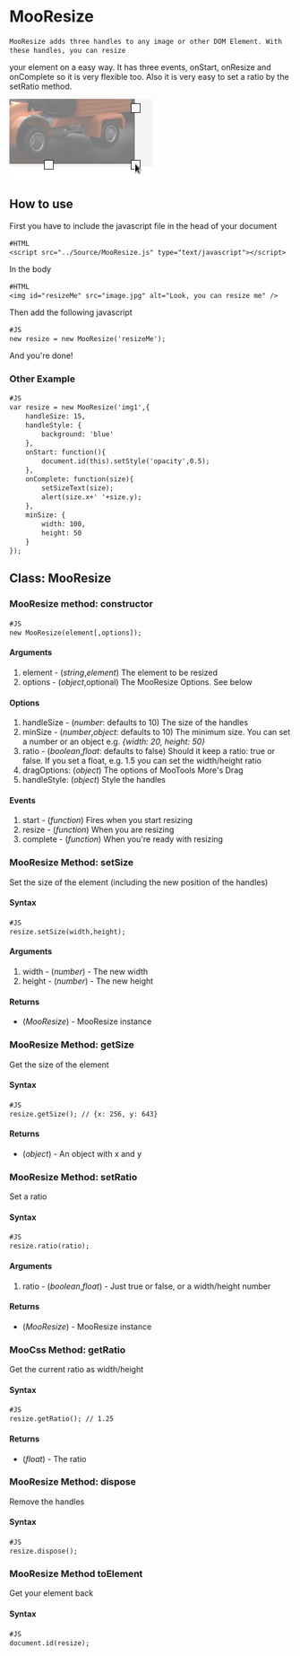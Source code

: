 MooResize
===============

	MooResize adds three handles to any image or other DOM Element. With these handles, you can resize 
your element on a easy way. It has three events, onStart, onResize and onComplete so it is very flexible too. 
Also it is very easy to set a ratio by the setRatio method.

![Screenshot](http://github.com/arian/MooResize/raw/master/screenshot.png)

How to use
----------

First you have to include the javascript file in the head of your document

	#HTML
	<script src="../Source/MooResize.js" type="text/javascript"></script>

In the body

	#HTML
	<img id="resizeMe" src="image.jpg" alt="Look, you can resize me" />
	
Then add the following javascript

	#JS
	new resize = new MooResize('resizeMe');
	
And you're done!	

### Other Example ###

	#JS
	var resize = new MooResize('img1',{
		handleSize: 15,
		handleStyle: {
			background: 'blue'
		},
		onStart: function(){
			document.id(this).setStyle('opacity',0.5);
		},
		onComplete: function(size){
			setSizeText(size);
			alert(size.x+' '+size.y);
		},
		minSize: {
			width: 100,
			height: 50
		}
	});
	

## Class: MooResize ##

### MooResize method: constructor ###

	#JS
	new MooResize(element[,options]);

#### Arguments ####
1. element - (*string*,*element*) The element to be resized
1. options - (*object*,optional) The MooResize Options. See below

#### Options ####
1. handleSize - (*number*: defaults to 10) The size of the handles  
2. minSize - (*number*,*object*: defaults to 10) The minimum size. You can set a number or an object e.g. *{width: 20, height: 50}*
3. ratio - (*boolean*,*float*: defaults to false) Should it keep a ratio: true or false. If you set a float, e.g. 1.5 you can set the width/height ratio
4. dragOptions: (*object*) The options of MooTools More's Drag
5. handleStyle: (*object*) Style the handles

#### Events ####
1. start - (*function*) Fires when you start resizing
2. resize - (*function*) When you are resizing
3. complete - (*function*) When you're ready with resizing


### MooResize Method: setSize ###

Set the size of the element (including the new position
of the handles)

#### Syntax ####
	
	#JS
	resize.setSize(width,height);
	
#### Arguments ####

1. width - (*number*) - The new width
2. height - (*number*) - The new height

#### Returns ####

- (*MooResize*) - MooResize instance

### MooResize Method: getSize ###

Get the size of the element

#### Syntax ####
	
	#JS
	resize.getSize(); // {x: 256, y: 643}
	
#### Returns ####

- (*object*) - An object with x and y

### MooResize Method: setRatio ###

Set a ratio

#### Syntax ####
	
	#JS
	resize.ratio(ratio);
	
#### Arguments ####

1. ratio - (*boolean*,*float*) - Just true or false, or a width/height number 

#### Returns ####

- (*MooResize*) - MooResize instance

### MooCss Method: getRatio ###

Get the current ratio as width/height

#### Syntax ####
	
	#JS
	resize.getRatio(); // 1.25
	
#### Returns ####

- (*float*) - The ratio

### MooResize Method: dispose ###

Remove the handles

#### Syntax ####
	
	#JS
	resize.dispose();

### MooResize Method toElement ###

Get your element back

#### Syntax ####
	
	#JS
	document.id(resize);

